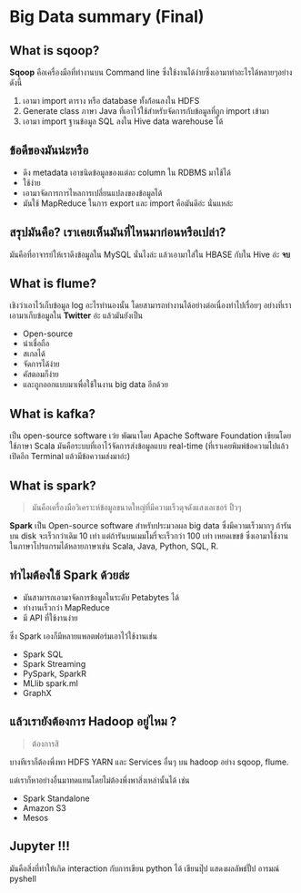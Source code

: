 # Big Data summary (Final)


## What is sqoop?

__Sqoop__ คือเครื่องมือที่ทำงานบน Command line ซึ่งใช้งานได้ง่ายซึ่งเอามาทำอะไรได้หลายๆอย่างดังนี้

1. เอามา import ตาราง หรือ database ทั้งก่้อนลงใน HDFS 
2. Generate class ภาษา Java ที่เอาไว้ใช้สำหรับจัดการกับข้อมูลที่ถูก import เข้ามา
3. เอามา import ฐานข้อมูล SQL ลงใน Hive data warehouse ได้

## ข้อดีของมันน่ะหรือ

- ดึง metadata เอาชนิดข้อมูลของแต่ละ column ใน RDBMS มาใช้ได้
- ใช้ง่าย
- เอามาจัดการการไหลการเปลี่ยนแปลงของข้อมูลได้
- มันใช้ MapReduce ในการ export และ import คือมันดีอ่ะ นั่นแหล่ะ

## สรุปมันคือ? เราเคยเห็นมันที่ไหนมาก่อนหรือเปล่า?

มันคือที่อาจารย์ให้เราดึงข้อมูลใน MySQL นั่นไงล่ะ แล้วเอามาใส่ใน HBASE กับใน Hive อ่ะ __จบ__

## What is flume?

เชิงว่าเอาไว้เก็บข้อมูล log อะไรทำนองนั้น โดยสามารถทำงานได้อย่างต่อเนื่องทำไปเรื่อยๆ อย่างที่เราเอามาเก็บข้อมูลใน __Twitter__ อ่ะ แล้วมันยังเป็น

- Open-source
- น่าเชื่อถือ
- สเกลได้
- จัดการได้ง่าย
- คัสตอมก็ง่าย
- และถูกออกแบบมาเพื่อใช้ในงาน big data อีกด้วย

## What is kafka?

เป็น open-source software เว่ย พัฒนาโดย Apache Software Foundation เขียนโดยใช้ภาษา Scala มันคือระบบที่เอาไว้จัดการส่งข้อมูลแบบ real-time (ที่เราเคยพิมพ์ข้อความไปแล้วเปิดอีก Terminal แล้วมีข้อความส่งมาอ่ะ)

## What is spark?

> มันคือเครื่องมือวิเคราะห์ข้อมูลขนาดใหญ่ที่มีความเร็วดุจดังแสงเลเซอร์ ปิ้วๆ

__Spark__ เป็น Open-source software สำหรับประมวลผล big data ซึ่งมีความเร็วมากๆ ถ้ารันบน disk จะเร็วกว่าเดิม 10 เท่า แต่ถ้ารันบนเมมโมรี่จะเร็วกว่า 100 เท่า เหยดเขขข้ ซึ่งเอามาใช้งานในภาษาโปรแกรมได้หลายภาษาเช่น Scala, Java, Python, SQL, R.

## ทำไมต้องใช้ Spark ด้วยล่ะ

- มันสามารถเอามาจัดการข้อมูลในระดับ Petabytes ได้
- ทำงานเร็วกว่า MapReduce
- มี API ที่ใช้งานง่าย

ซึ่ง Spark เองก็มีหลายแพลตฟอร์มเอาไว้ใช้งานเช่น 
- Spark SQL
- Spark Streaming
- PySpark, SparkR
- MLlib spark.ml
- GraphX

## แล้วเรายังต้องการ Hadoop อยู่ไหม ?

> ต้องการสิ

บางทีเราก็ต้องพี่งพา HDFS YARN และ Services อื่นๆ บน hadoop อย่าง sqoop, flume.

แต่เราก็หาอย่างอื่นมาทดแทนโดยไม่ต้องพึ่งพาสิ่งเหล่านั้นได้ เช่น 
- Spark Standalone
- Amazon S3
- Mesos

## Jupyter !!!

มันคือสิ่งที่ทำให้เกิด interaction กับการเขียน python ได้ เขียนปุ๊ป แสดงผลลัพธ์ปั๊ป อารมณ์ pyshell